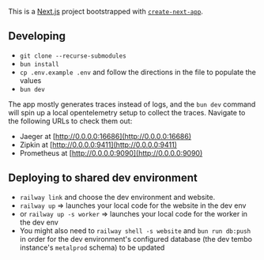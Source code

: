 This is a [Next.js](https://nextjs.org/) project bootstrapped with [`create-next-app`](https://github.com/vercel/next.js/tree/canary/packages/create-next-app).

## Developing

- `git clone --recurse-submodules`
- `bun install`
- `cp .env.example .env` and follow the directions in the file to populate the values
- `bun dev`

The app mostly generates traces instead of logs, and the `bun dev` command will spin up a local opentelemetry setup to collect the traces.
Navigate to the following URLs to check them out:

- Jaeger at [http://0.0.0.0:16686](http://0.0.0.0:16686)
- Zipkin at [http://0.0.0.0:9411](http://0.0.0.0:9411)
- Prometheus at [http://0.0.0.0:9090](http://0.0.0.0:9090)

## Deploying to shared dev environment

- `railway link` and choose the dev environment and website.
- `railway up` => launches your local code for the website in the dev env
- or `railway up -s worker` => launches your local code for the worker in the dev env
- You might also need to `railway shell -s website` and `bun run db:push` in order for the dev environment's configured database (the dev tembo instance's `metalprod` schema) to be updated
